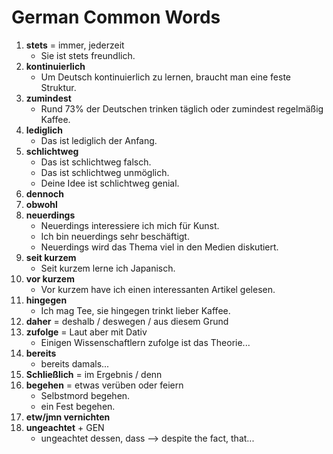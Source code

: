 # German Common Words
1. **stets** = immer, jederzeit
    * Sie ist stets freundlich.
2. **kontinuierlich**
    * Um Deutsch kontinuierlich zu lernen, braucht man eine feste Struktur.
3. **zumindest**
    * Rund 73% der Deutschen trinken täglich oder zumindest regelmäßig Kaffee.
4. **lediglich**
    * Das ist lediglich der Anfang.
5. **schlichtweg**
    * Das ist schlichtweg falsch.
    * Das ist schlichtweg unmöglich.
    * Deine Idee ist schlichtweg genial.
6. **dennoch**
7. **obwohl**
8. **neuerdings**
    * Neuerdings interessiere ich mich für Kunst.
    * Ich bin neuerdings sehr beschäftigt.
    * Neuerdings wird das Thema viel in den Medien diskutiert.
9. **seit kurzem**
    * Seit kurzem lerne ich Japanisch.
10. **vor kurzem**
    * Vor kurzem have ich einen interessanten Artikel gelesen.
11. **hingegen**
    * Ich mag Tee, sie hingegen trinkt lieber Kaffee.
12. **daher** = deshalb / deswegen / aus diesem Grund
13. **zufolge** = Laut aber mit Dativ
    * Einigen Wissenschaftlern zufolge ist das Theorie...
14. **bereits**
    * bereits damals...
15. **Schließlich** = im Ergebnis / denn
16. **begehen** = etwas verüben oder feiern
    * Selbstmord begehen.
    * ein Fest begehen.
17. **etw/jmn vernichten**
18. **ungeachtet** + GEN
    * ungeachtet dessen, dass --> despite the fact, that...
